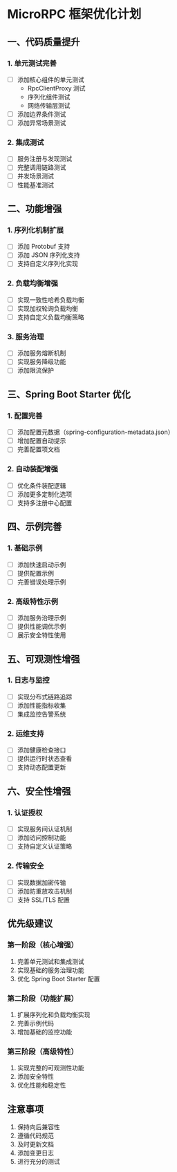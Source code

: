 # MicroRPC 框架优化计划

## 一、代码质量提升

### 1. 单元测试完善
- [ ] 添加核心组件的单元测试
  - RpcClientProxy 测试
  - 序列化组件测试
  - 网络传输层测试
- [ ] 添加边界条件测试
- [ ] 添加异常场景测试

### 2. 集成测试
- [ ] 服务注册与发现测试
- [ ] 完整调用链路测试
- [ ] 并发场景测试
- [ ] 性能基准测试

## 二、功能增强

### 1. 序列化机制扩展
- [ ] 添加 Protobuf 支持
- [ ] 添加 JSON 序列化支持
- [ ] 支持自定义序列化实现

### 2. 负载均衡增强
- [ ] 实现一致性哈希负载均衡
- [ ] 实现加权轮询负载均衡
- [ ] 支持自定义负载均衡策略

### 3. 服务治理
- [ ] 添加服务熔断机制
- [ ] 实现服务降级功能
- [ ] 添加限流保护

## 三、Spring Boot Starter 优化

### 1. 配置完善
- [ ] 添加配置元数据（spring-configuration-metadata.json）
- [ ] 增加配置自动提示
- [ ] 完善配置项文档

### 2. 自动装配增强
- [ ] 优化条件装配逻辑
- [ ] 添加更多定制化选项
- [ ] 支持多注册中心配置

## 四、示例完善

### 1. 基础示例
- [ ] 添加快速启动示例
- [ ] 提供配置示例
- [ ] 完善错误处理示例

### 2. 高级特性示例
- [ ] 添加服务治理示例
- [ ] 提供性能调优示例
- [ ] 展示安全特性使用

## 五、可观测性增强

### 1. 日志与监控
- [ ] 实现分布式链路追踪
- [ ] 添加性能指标收集
- [ ] 集成监控告警系统

### 2. 运维支持
- [ ] 添加健康检查接口
- [ ] 提供运行时状态查看
- [ ] 支持动态配置更新

## 六、安全性增强

### 1. 认证授权
- [ ] 实现服务间认证机制
- [ ] 添加访问控制功能
- [ ] 支持自定义认证策略

### 2. 传输安全
- [ ] 实现数据加密传输
- [ ] 添加防重放攻击机制
- [ ] 支持 SSL/TLS 配置

## 优先级建议

### 第一阶段（核心增强）
1. 完善单元测试和集成测试
2. 实现基础的服务治理功能
3. 优化 Spring Boot Starter 配置

### 第二阶段（功能扩展）
1. 扩展序列化和负载均衡实现
2. 完善示例代码
3. 增加基础的监控功能

### 第三阶段（高级特性）
1. 实现完整的可观测性功能
2. 添加安全特性
3. 优化性能和稳定性

## 注意事项
1. 保持向后兼容性
2. 遵循代码规范
3. 及时更新文档
4. 添加变更日志
5. 进行充分的测试 